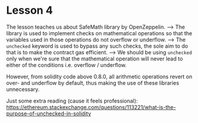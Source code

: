 # Lesson 4

The lesson teaches us about SafeMath library by OpenZeppelin.
--> The library is used to implement checks on mathematical operations so that the variables used in those operations do not overflow or underflow.
--> The `unchecked` keyword is used to bypass any such checks, the sole aim to do that is to make the contract gas efficient.
--> We should be using `unchecked` only when we're sure that the mathematical operation will never lead to either of the conditions i.e. overflow / underflow.

However, from solidity code above 0.8.0, all arithmetic operations revert on over- and underflow by default, thus making the use of these libraries unnecessary.

Just some extra reading (cause it feels professional):
https://ethereum.stackexchange.com/questions/113221/what-is-the-purpose-of-unchecked-in-solidity

